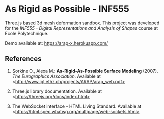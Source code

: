 # As Rigid as Possible - INF555

Three.js based 3d mesh deformation sandbox. This project was developed for the *INF555 - Digital Representations and Analysis of Shapes* course at Ecole Polytechnique. 

Demo available at: https://arap-x.herokuapp.com/

References
----------
1. Sorkine O., Alexa M.: **As-Rigid-As-Possible Surface Modeling** (2007). *The Eurographics Association*. Available at \<http://www.igl.ethz.ch/projects/ARAP/arap_web.pdf>

2. Three.js library documentation. Available at \<https://threejs.org/docs/index.html>

3. The WebSocket interface - HTML Living Standard. Available at \<https://html.spec.whatwg.org/multipage/web-sockets.html>
